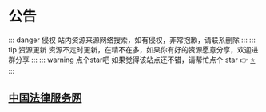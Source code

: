 # 公告
::: danger 侵权
站内资源来源网络搜索，如有侵权，非常抱歉，请联系删除
:::
::: tip 资源更新
资源不定时更新，在精不在多，如果你有好的资源愿意分享，欢迎进群分享
:::
::: warning 点个star吧
如果觉得该站点还不错，请帮忙点个 star  👉 [⭐](https://gitee.com/lets-go-fishing/lsgfish-resource-sharing)
:::

## [中国法律服务网](https://ai.12348.gov.cn/pc/)